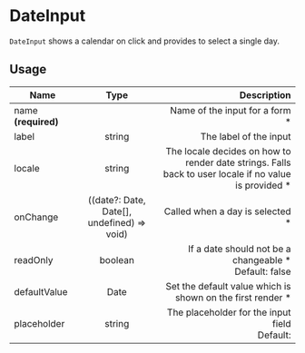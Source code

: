 <!-- 
This is an auto-generated markdown. 
You can change it in "src/organisms/DateInput.tsx" and run build:docs to update this file.
-->
# DateInput
`DateInput` shows a calendar on click and provides to select a single day.
## Usage
| Name        | Type           | Description  |
| ----------- |:--------------:| ------------:|
|name **(required)**||Name of the input for a form *
|label|string|The label of the input
|locale|string|The locale decides on how to render date strings. Falls back to user locale if no value is provided *
|onChange|((date?: Date, Date[], undefined) => void)|Called when a day is selected *
|readOnly|boolean|If a date should not be a changeable *<br>Default: false
|defaultValue|Date|Set the default value which is shown on the first render *
|placeholder|string|The placeholder for the input field<br>Default: 
